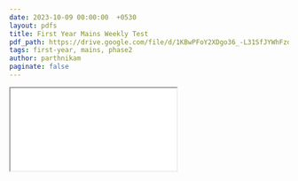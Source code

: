 ```yaml
---
date: 2023-10-09 00:00:00  +0530
layout: pdfs
title: First Year Mains Weekly Test
pdf_path: https://drive.google.com/file/d/1KBwPFoY2XDgo36_-L31SfJYWhFzdb_wO/preview?usp=sharing
tags: first-year, mains, phase2
author: parthnikam
paginate: false
---
```


<iframe class="embed-pdf" src="{{ page.pdf_path }}#toolbar=0" seamless="seamless" scrolling="no" style="overflow:hidden"></iframe>
